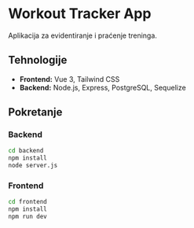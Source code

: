 # Workout Tracker App

Aplikacija za evidentiranje i praćenje treninga.

## Tehnologije

- **Frontend:** Vue 3, Tailwind CSS
- **Backend:** Node.js, Express, PostgreSQL, Sequelize

## Pokretanje

### Backend

```bash
cd backend
npm install
node server.js
```

### Frontend
```bash
cd frontend
npm install
npm run dev
```
